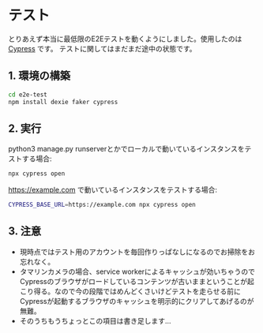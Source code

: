 # テスト

とりあえず本当に最低限のE2Eテストを動くようにしました。使用したのは [Cypress](https://docs.cypress.io/) です。
テストに関してはまだまだ途中の状態です。

## 1. 環境の構築

```bash
cd e2e-test
npm install dexie faker cypress
```

## 2. 実行

python3 manage.py runserverとかでローカルで動いているインスタンスをテストする場合:

```bash
npx cypress open
```

<https://example.com> で動いているインスタンスをテストする場合:

```bash
CYPRESS_BASE_URL=https://example.com npx cypress open
```

## 3. 注意

- 現時点ではテスト用のアカウントを毎回作りっぱなしになるのでお掃除をお忘れなく。
- タマリンカメラの場合、service workerによるキャッシュが効いちゃうのでCypressのブラウザがロードしているコンテンツが古いままということが起こり得る。なので今の段階ではめんどくさいけどテストを走らせる前にCypressが起動するブラウザのキャッシュを明示的にクリアしてあげるのが無難。
- そのうちもうちょっとこの項目は書き足します…
